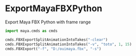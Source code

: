# ExportMayaFBXPython
Export Maya FBX Python with frame range

```py
import maya.cmds as cmds

cmds.FBXExportSplitAnimationIntoTakes("-clear")
cmds.FBXExportSplitAnimationIntoTakes("-v", "toto", 1, 15)
cmds.FBXExport("-f", "D:/ouimaya.fbx", "-s")
```
